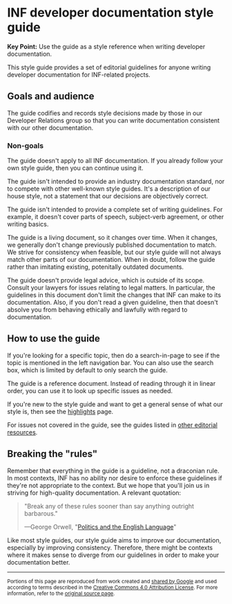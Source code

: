 # INF developer documentation style guide

**Key Point:** Use the guide as a style reference when writing developer
documentation.

This style guide provides a set of editorial guidelines for anyone writing
developer documentation for INF-related projects.

## Goals and audience

The guide codifies and records style decisions made by those in our Developer
Relations group so that you can write documentation consistent with our other
documentation.

### Non-goals

The guide doesn't apply to all INF documentation. If you already follow your own
style guide, then you can continue using it.

The guide isn't intended to provide an industry documentation standard, nor to
compete with other well-known style guides. It's a description of our house
style, not a statement that our decisions are objectively correct.

The guide isn't intended to provide a complete set of writing guidelines. For
example, it doesn't cover parts of speech, subject-verb agreement, or other
writing basics.

The guide is a living document, so it changes over time. When it changes, we
generally don't change previously published documentation to match. We strive
for consistency when feasible, but our style guide will not always match other
parts of our documentation. When in doubt, follow the guide rather than
imitating existing, potenitally outdated documents.

The guide doesn't provide legal advice, which is outside of its scope. Consult
your lawyers for issues relating to legal matters. In particular, the guidelines
in this document don't limit the changes that INF can make to its documentation.
Also, if you don't read a given guideline, then that doesn't absolve you from
behaving ethically and lawfully with regard to documentation.

## How to use the guide

If you're looking for a specific topic, then do a search-in-page to see if the
topic is mentioned in the left navigation bar. You can also use the search box,
which is limited by default to only search the guide.

The guide is a reference document. Instead of reading through it in linear
order, you can use it to look up specific issues as needed.

If you're new to the style guide and want to get a general sense of what our
style is, then see the [highlights](highlights.md) page.

For issues not covered in the guide, see the guides listed in
[other editorial resources](resources.md).

## Breaking the "rules"

Remember that everything in the guide is a guideline, not a draconian rule. In
most contexts, INF has no ability nor desire to enforce these guidelines if
they're not appropriate to the context. But we hope that you'll join us in
striving for high-quality documentation. A relevant quotation:

> "Break any of these rules sooner than say anything outright barbarous."
>
> —George Orwell,
> "[Politics and the English Language](http://www.orwell.ru/library/essays/politics/english/e_polit/)"

Like most style guides, our style guide aims to improve our documentation,
especially by improving consistency. Therefore, there might be contexts where it
makes sense to diverge from our guidelines in order to make your documentation
better.

---

<small>Portions of this page are reproduced from work created and
[shared by Google](https://developers.google.com/readme/policies/) and used
according to terms described in the
[Creative Commons 4.0 Attribution License](https://creativecommons.org/licenses/by/4.0/).
For more information, refer to the
[original source page](https://developers.google.com/style/index).</small>

